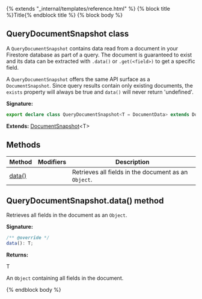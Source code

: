 {% extends "_internal/templates/reference.html" %}
{% block title %}Title{% endblock title %}
{% block body %}

## QueryDocumentSnapshot class

A `QueryDocumentSnapshot` contains data read from a document in your Firestore database as part of a query. The document is guaranteed to exist and its data can be extracted with `.data()` or `.get(<field>)` to get a specific field.

A `QueryDocumentSnapshot` offers the same API surface as a `DocumentSnapshot`<!-- -->. Since query results contain only existing documents, the `exists` property will always be true and `data()` will never return 'undefined'.

<b>Signature:</b>

```typescript
export declare class QueryDocumentSnapshot<T = DocumentData> extends DocumentSnapshot<T> 
```
<b>Extends:</b> [DocumentSnapshot](./firestore_lite.documentsnapshot.md#documentsnapshot_class)<!-- -->&lt;T&gt;

## Methods

|  Method | Modifiers | Description |
|  --- | --- | --- |
|  [data()](./firestore_lite.querydocumentsnapshot.md#querydocumentsnapshotdata_method) |  | Retrieves all fields in the document as an <code>Object</code>. |

## QueryDocumentSnapshot.data() method

Retrieves all fields in the document as an `Object`<!-- -->.

<b>Signature:</b>

```typescript
/** @override */
data(): T;
```
<b>Returns:</b>

T

An `Object` containing all fields in the document.

{% endblock body %}
